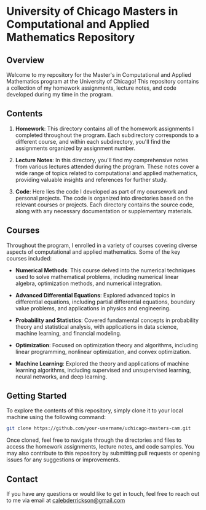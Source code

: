 # University of Chicago Masters in Computational and Applied Mathematics Repository

## Overview

Welcome to my repository for the Master's in Computational and Applied Mathematics program at the University of Chicago! This repository contains a collection of my homework assignments, lecture notes, and code developed during my time in the program.

## Contents

1. **Homework**: This directory contains all of the homework assignments I completed throughout the program. Each subdirectory corresponds to a different course, and within each subdirectory, you'll find the assignments organized by assignment number.

2. **Lecture Notes**: In this directory, you'll find my comprehensive notes from various lectures attended during the program. These notes cover a wide range of topics related to computational and applied mathematics, providing valuable insights and references for further study.

3. **Code**: Here lies the code I developed as part of my coursework and personal projects. The code is organized into directories based on the relevant courses or projects. Each directory contains the source code, along with any necessary documentation or supplementary materials.

## Courses

Throughout the program, I enrolled in a variety of courses covering diverse aspects of computational and applied mathematics. Some of the key courses included:

- **Numerical Methods**: This course delved into the numerical techniques used to solve mathematical problems, including numerical linear algebra, optimization methods, and numerical integration.

- **Advanced Differential Equations**: Explored advanced topics in differential equations, including partial differential equations, boundary value problems, and applications in physics and engineering.

- **Probability and Statistics**: Covered fundamental concepts in probability theory and statistical analysis, with applications in data science, machine learning, and financial modeling.

- **Optimization**: Focused on optimization theory and algorithms, including linear programming, nonlinear optimization, and convex optimization.

- **Machine Learning**: Explored the theory and applications of machine learning algorithms, including supervised and unsupervised learning, neural networks, and deep learning.

## Getting Started

To explore the contents of this repository, simply clone it to your local machine using the following command:

```bash
git clone https://github.com/your-username/uchicago-masters-cam.git
```

Once cloned, feel free to navigate through the directories and files to access the homework assignments, lecture notes, and code samples. You may also contribute to this repository by submitting pull requests or opening issues for any suggestions or improvements.

## Contact

If you have any questions or would like to get in touch, feel free to reach out to me via email at calebderrickson@gmail.com
